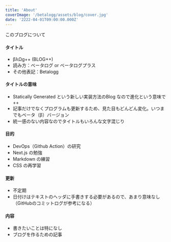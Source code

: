 ```yaml
---
title: 'About'
coverImage: '/betalogg/assets/blog/cover.jpg'
date: '2222-04-01T09:00:00.000Z'
---
```

このブログについて

#### タイトル
* βλΩg++ (BLOG++)
* 読み方：ベータログ or ベータログプラス
* その他表記：Betalogg

#### タイトルの意味
* Statically Generated という新しい実装方法のBlog なので進化という意味で ++
* 記事だけでなくプログラムも更新するため、見た目もどんどん変化。いつまでもベータ（β）バージョン
* 統一感のない内容なのでタイトルもいろんな文字混じり

#### 目的
* DevOps（Github Action）の研究
* Next.js の勉強
* Markdown の練習
* CSS の再学習

#### 更新
* 不定期
* 日付けはテキストのヘッダに手書きする必要があるので、あまり意味なし（GitHubのコミットログが参考になる）

#### 内容
* 書きたいことは特になし
* ブログを作るための記事


